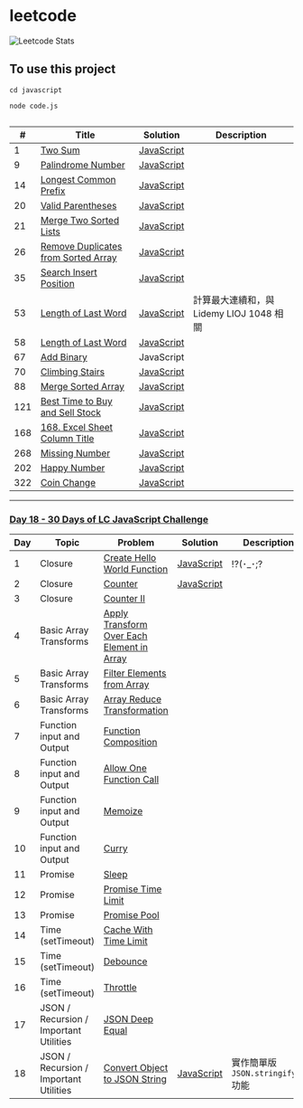 # leetcode

![Leetcode Stats](https://leetcode.card.workers.dev/?username=roroiii&theme=unicorn&extension=activity)

## To use this project

`cd javascript`

`node code.js`

##

| #   | Title                                                                                                                 | Solution                                                                      | Description                              |
| --- | --------------------------------------------------------------------------------------------------------------------- | ----------------------------------------------------------------------------- | ---------------------------------------- |
| 1   | [Two Sum](https://leetcode.com/problems/two-sum/description/)                                                         | [JavaScript](https://github.com/roroiii/leetcode/blob/main/javascript/001.js) |
| 9   | [Palindrome Number](https://leetcode.com/problems/palindrome-number/description/)                                     | [JavaScript](https://github.com/roroiii/leetcode/blob/main/javascript/009.js) |
| 14  | [Longest Common Prefix](https://leetcode.com/problems/longest-common-prefix/description/)                             | [JavaScript](https://github.com/roroiii/leetcode/blob/main/javascript/014.js) |
| 20  | [Valid Parentheses](https://leetcode.com/problems/valid-parentheses/description/)                                     | [JavaScript](https://github.com/roroiii/leetcode/blob/main/javascript/020.js) |
| 21  | [Merge Two Sorted Lists](https://leetcode.com/problems/merge-two-sorted-lists/description/)                           | [JavaScript](https://github.com/roroiii/leetcode/blob/main/javascript/021.js) |
| 26  | [Remove Duplicates from Sorted Array](https://leetcode.com/problems/remove-duplicates-from-sorted-array/description/) | [JavaScript](https://github.com/roroiii/leetcode/blob/main/javascript/026.js) |
| 35  | [Search Insert Position](https://leetcode.com/problems/search-insert-position/description/)                           | [JavaScript](https://github.com/roroiii/leetcode/blob/main/javascript/035.js) |
| 53  | [Length of Last Word](https://leetcode.com/problems/length-of-last-word/description/)                                 | [JavaScript](https://github.com/roroiii/leetcode/blob/main/javascript/053.js) | 計算最大連續和，與 Lidemy LIOJ 1048 相關 |
| 58  | [Length of Last Word](https://leetcode.com/problems/length-of-last-word/description/)                                 | [JavaScript](https://github.com/roroiii/leetcode/blob/main/javascript/058.js) |
| 67  | [Add Binary](https://leetcode.com/problems/length-of-last-word/description/)                                          | JavaScript                                                                    |
| 70  | [Climbing Stairs](https://leetcode.com/problems/climbing-stairs/description/)                                         | [JavaScript](https://github.com/roroiii/leetcode/blob/main/javascript/070.js) |
| 88  | [Merge Sorted Array](https://leetcode.com/problems/merge-sorted-array/)                                               | [JavaScript](https://github.com/roroiii/leetcode/blob/main/javascript/088.js) |
| 121 | [Best Time to Buy and Sell Stock](https://leetcode.com/problems/best-time-to-buy-and-sell-stock/)                     | [JavaScript](https://github.com/roroiii/leetcode/blob/main/javascript/121.js) |
| 168 | [168. Excel Sheet Column Title](https://leetcode.com/problems/best-time-to-buy-and-sell-stock/)                       | [JavaScript](https://github.com/roroiii/leetcode/blob/main/javascript/168.js) |
| 268 | [Missing Number](https://leetcode.com/problems/missing-number/description/)                                           | [JavaScript](https://github.com/roroiii/leetcode/blob/main/javascript/268.js) |
| 202 | [Happy Number](https://leetcode.com/problems/happy-number/description/)                                               | [JavaScript](https://github.com/roroiii/leetcode/blob/main/javascript/202.js) |
| 322 | [Coin Change](https://leetcode.com/problems/coin-change/description/)                                                 | [JavaScript](https://github.com/roroiii/leetcode/blob/main/javascript/322.js) |

---

### [Day 18 - 30 Days of LC JavaScript Challenge](https://leetcode.com/discuss/study-guide/3458761/Day-18-30-Days-of-LC-JavaScript-Challenge)

| Day | Topic                                  | Problem                                                                    | Solution                                                                       | Description                        |
| --- | -------------------------------------- | -------------------------------------------------------------------------- | ------------------------------------------------------------------------------ | ---------------------------------- |
| 1   | Closure                                | [Create Hello World Function](https://datayi.cn/w/QPDw0kJR)                | [JavaScript](https://github.com/roroiii/leetcode/blob/main/javascript/2667.js) | !?(･\_･;?                          |
| 2   | Closure                                | [Counter](https://datayi.cn/w/xogkVqBo)                                    | [JavaScript](https://github.com/roroiii/leetcode/blob/main/javascript/2620.js) |                                    |
| 3   | Closure                                | [Counter II](https://datayi.cn/w/xRxVYOXo)                                 |                                                                                |                                    |
| 4   | Basic Array Transforms                 | [Apply Transform Over Each Element in Array](https://datayi.cn/w/noqbNOv9) |
| 5   | Basic Array Transforms                 | [Filter Elements from Array](https://datayi.cn/w/a9a5VZr9)                 |
| 6   | Basic Array Transforms                 | [ Array Reduce Transformation](https://datayi.cn/w/nPN45jD9)               |
| 7   | Function input and Output              | [Function Composition](https://datayi.cn/w/4PY7wZM9)                       |
| 8   | Function input and Output              | [Allow One Function Call](https://datayi.cn/w/a9By01Oo)                    |
| 9   | Function input and Output              | [Memoize](https://datayi.cn/w/nRbADVd9)                                    |
| 10  | Function input and Output              | [Curry](https://datayi.cn/w/QRekxgjo)                                      |
| 11  | Promise                                | [Sleep](https://datayi.cn/w/5Rp2Wmzo)                                      |
| 12  | Promise                                | [Promise Time Limit](https://datayi.cn/w/nombN5Z9)                         |
| 13  | Promise                                | [Promise Pool](https://datayi.cn/w/3oLQwOg9)                               |
| 14  | Time (setTimeout)                      | [Cache With Time Limit](https://datayi.cn/w/1P64Enz9)                      |
| 15  | Time (setTimeout)                      | [Debounce](https://datayi.cn/w/AovN2Ojo)                                   |
| 16  | Time (setTimeout)                      | [Throttle](https://datayi.cn/w/bR7jOnr9)                                   |
| 17  | JSON / Recursion / Important Utilities | [JSON Deep Equal](https://datayi.cn/w/4PKqJ0z9)                            |
| 18  | JSON / Recursion / Important Utilities | [Convert Object to JSON String](https://datayi.cn/w/GPnkNmWo)              | [JavaScript](https://github.com/roroiii/leetcode/blob/main/javascript/2633.js) | 實作簡單版 `JSON.stringify()` 功能 |
